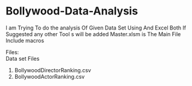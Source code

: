 # Bollywood-Data-Analysis
I am Trying To do the analysis Of Given Data Set Using And Excel Both If Suggested any other Tool s will be added
Master.xlsm is The  Main File Include macros

Files:<br>
Data set Files<br>
1) BollywoodDirectorRanking.csv
2) BollywoodActorRanking.csv
